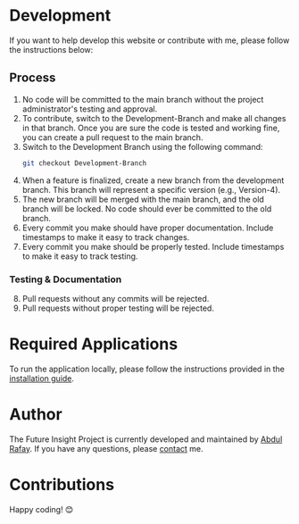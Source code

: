 # Development

If you want to help develop this website or contribute with me, please follow the instructions below:

## Process
1. No code will be committed to the main branch without the project administrator's testing and approval.
2. To contribute, switch to the Development-Branch and make all changes in that branch. Once you are sure the code is tested and working fine, you can create a pull request to the main branch.
3. Switch to the Development Branch using the following command:
    ```bash
    git checkout Development-Branch
    ```
4. When a feature is finalized, create a new branch from the development branch. This branch will represent a specific version (e.g., Version-4).
5. The new branch will be merged with the main branch, and the old branch will be locked. No code should ever be committed to the old branch.
6. Every commit you make should have proper documentation. Include timestamps to make it easy to track changes.
7. Every commit you make should be properly tested. Include timestamps to make it easy to track testing.

### Testing & Documentation
8. Pull requests without any commits will be rejected.
9. Pull requests without proper testing will be rejected.

# Required Applications
To run the application locally, please follow the instructions provided in the [installation guide](/Instruction/INSTALL.md).

# Author
The Future Insight Project is currently developed and maintained by [Abdul Rafay](https://github.com/rafay99-epic). If you have any questions, please [contact](mailto:99marafay@gmail.com) me.

# Contributions
Happy coding! 😊